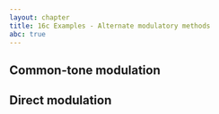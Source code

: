 ```yaml
---
layout: chapter
title: 16c Examples - Alternate modulatory methods
abc: true
---
```


## Common-tone modulation

## Direct modulation

